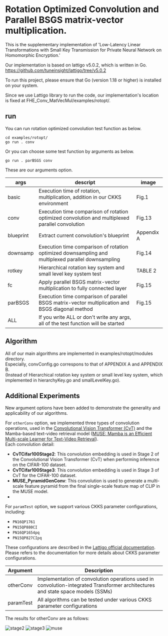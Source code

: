 # Rotation Optimized Convolution and Parallel BSGS matrix-vector multiplication.       
This is the supplementary implementation of 'Low-Latency Linear Transformations with Small Key Transmission for Private Neural Network on Homomorphic Encryption.'       

Our implementation is based on lattigo v5.0.2, which is written in Go.             
https://github.com/tuneinsight/lattigo/tree/v5.0.2

To run this project, please ensure that Go (version 1.18 or higher) is installed on your system.

Since we use Lattigo library to run the code, our implementation's location is fixed at FHE_Conv_MatVecMul/examples/rotopt/.    

## run
You can run rotation optimized convolution test function as below.     
```   
cd examples/rotopt/   
go run . conv      
```    

Or you can choose some test function by arguments as below.     
```
go run . parBSGS conv          
```

These are our arguments option. 

|args|descript|image
|------|---|---|
|basic|Execution time of rotation, multiplication, addition in our CKKS environment|Fig.1|
|conv|Execution time comparison of rotation optimized convolution and multiplexed parallel convolution|Fig.13|
|blueprint|Extract current convolution's blueprint|Appendix A|
|downsamp|Execution time comparison of rotation optimized downsampling and multiplexed parallel downsampling|Fig.14|
|rotkey|Hierarchical rotation key system and small level key system test|TABLE 2|
|fc|Apply parallel BSGS matrix-vector multiplication to fully connected layer|Fig.15|
|parBSGS|Execution time comparison of parallel BSGS matrix-vector multiplication and BSGS diagonal method |Fig.15|
|ALL|If you write ALL or don't write any args, all of the test function will be started||

## Algorithm    
All of our main algorithms are implemented in examples/rotopt/modules directory.      
Especially, convConfig.go correspons to that of APPENDIX A and APPENDIX B.       
(Instead of Hierarchical rotation key system or small level key system, which implemented in hierarchyKey.go and smallLevelKey.go).       


## Additional Experiments
New argument options have been added to demonstrate the generality and applicability of our algorithms.

For `otherConv` option, we implemented three types of convolution operations, used in the [Convolutional Vision Transformer (CvT)](https://openaccess.thecvf.com/content/ICCV2021/html/Wu_CvT_Introducing_Convolutions_to_Vision_Transformers_ICCV_2021_paper.html) and the Mamba-based text-video retrieval model ([MUSE: Mamba is an Efficient Multi-scale Learner for Text-Video Retrieval](https://ojs.aaai.org/index.php/AAAI/article/view/32778)).     
Each convolution detail:
- **CvTCifar100Stage2**: This convolution embedding is used in Stage 2 of the Convolutional Vision Transformer (CvT) when performing inference on the CIFAR-100 dataset.
- **CvTCifar100Stage3**: This convolution embedding is used in Stage 3 of CvT for the CIFAR-100 dataset.
- **MUSE_PyramidGenConv**: This convolution is used to generate a multi-scale feature pyramid from the final single-scale feature map of CLIP in the MUSE model.
- 
For `paramTest` option, we support various CKKS parameter configurations, including:     

- `PN16QP1761`
- `PN15QP880CI`
- `PN16QP1654pq`
- `PN15QP827CIpq`

These configurations are described in the [Lattigo official documentation](https://pkg.go.dev/github.com/tuneinsight/lattigo/v4@v4.1.1/ckks#section-readme).
Please refers to the documentation for more details about CKKS parameter configurations.    

|Argument|Description|
|------|---|
|otherConv|Implementation of convolution operations used in convolution-integrated Transformer architectures and state space models (SSMs)|
|paramTest|All algorithms can be tested under various CKKS parameter configurations|

The results for otherConv are as follows:

![stage2](https://github.com/user-attachments/assets/4f9cf178-aff8-4e9e-879c-cbb2129b70e5)
![stage3](https://github.com/user-attachments/assets/b4e824ff-81be-4bb7-bf2d-6104197cfafd)
![muse](https://github.com/user-attachments/assets/4266140e-3e2b-48f7-8cd7-f798e9161e6c)

